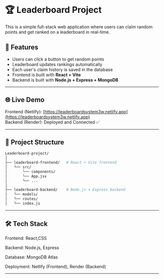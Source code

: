 # 🏆 Leaderboard Project

This is a simple full-stack web application where users can claim random points and get ranked on a leaderboard in real-time.

## 🚀 Features

- Users can click a button to get random points
- Leaderboard updates rankings automatically
- Each user's claim history is saved in the database
- Frontend is built with **React + Vite**
- Backend is built with **Node.js + Express + MongoDB**

---

## 🌐 Live Demo

Frontend (Netlify): [https://leaderboardsystem3w.netlify.app](https://leaderboardsystem3w.netlify.app)  
Backend (Render): Deployed and Connected ✅

---

## 📁 Project Structure

```bash
Leaderboard-project/
│
├── leaderboard-frontend/   # React + Vite frontend
│   └── src/
│       └── components/
│       └── App.jsx
│       └── ...
│
├── leaderboard-backend/    # Node.js + Express backend
│   └── models/
│   └── routes/
│   └── index.js
```
---
## 🛠 Tech Stack
Frontend: React,CSS

Backend: Node.js, Express

Database: MongoDB Atlas

Deployment: Netlify (Frontend), Render (Backend)

---


